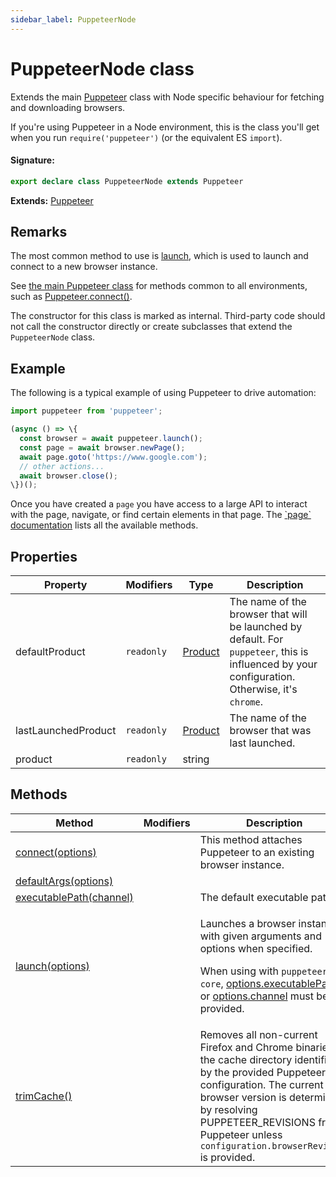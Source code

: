 ```yaml
---
sidebar_label: PuppeteerNode
---
```


# PuppeteerNode class

Extends the main [Puppeteer](./puppeteer.puppeteer.md) class with Node specific behaviour for fetching and downloading browsers.

If you're using Puppeteer in a Node environment, this is the class you'll get when you run `require('puppeteer')` (or the equivalent ES `import`).

#### Signature:

```typescript
export declare class PuppeteerNode extends Puppeteer
```

**Extends:** [Puppeteer](./puppeteer.puppeteer.md)

## Remarks

The most common method to use is [launch](./puppeteer.puppeteernode.launch.md), which is used to launch and connect to a new browser instance.

See [the main Puppeteer class](./puppeteer.puppeteer.md) for methods common to all environments, such as [Puppeteer.connect()](./puppeteer.puppeteer.connect.md).

The constructor for this class is marked as internal. Third-party code should not call the constructor directly or create subclasses that extend the `PuppeteerNode` class.

## Example

The following is a typical example of using Puppeteer to drive automation:

```ts
import puppeteer from 'puppeteer';

(async () => \{
  const browser = await puppeteer.launch();
  const page = await browser.newPage();
  await page.goto('https://www.google.com');
  // other actions...
  await browser.close();
\})();
```

Once you have created a `page` you have access to a large API to interact with the page, navigate, or find certain elements in that page. The [\`page\` documentation](./puppeteer.page.md) lists all the available methods.

## Properties

| Property            | Modifiers             | Type                              | Description                                                                                                                                                          |
| ------------------- | --------------------- | --------------------------------- | -------------------------------------------------------------------------------------------------------------------------------------------------------------------- |
| defaultProduct      | <code>readonly</code> | [Product](./puppeteer.product.md) | The name of the browser that will be launched by default. For <code>puppeteer</code>, this is influenced by your configuration. Otherwise, it's <code>chrome</code>. |
| lastLaunchedProduct | <code>readonly</code> | [Product](./puppeteer.product.md) | The name of the browser that was last launched.                                                                                                                      |
| product             | <code>readonly</code> | string                            |                                                                                                                                                                      |

## Methods

| Method                                                                 | Modifiers | Description                                                                                                                                                                                                                                                                             |
| ---------------------------------------------------------------------- | --------- | --------------------------------------------------------------------------------------------------------------------------------------------------------------------------------------------------------------------------------------------------------------------------------------- |
| [connect(options)](./puppeteer.puppeteernode.connect.md)               |           | This method attaches Puppeteer to an existing browser instance.                                                                                                                                                                                                                         |
| [defaultArgs(options)](./puppeteer.puppeteernode.defaultargs.md)       |           |                                                                                                                                                                                                                                                                                         |
| [executablePath(channel)](./puppeteer.puppeteernode.executablepath.md) |           | The default executable path.                                                                                                                                                                                                                                                            |
| [launch(options)](./puppeteer.puppeteernode.launch.md)                 |           | <p>Launches a browser instance with given arguments and options when specified.</p><p>When using with <code>puppeteer-core</code>, [options.executablePath](./puppeteer.launchoptions.md) or [options.channel](./puppeteer.launchoptions.md) must be provided.</p>                      |
| [trimCache()](./puppeteer.puppeteernode.trimcache.md)                  |           | Removes all non-current Firefox and Chrome binaries in the cache directory identified by the provided Puppeteer configuration. The current browser version is determined by resolving PUPPETEER_REVISIONS from Puppeteer unless <code>configuration.browserRevision</code> is provided. |
